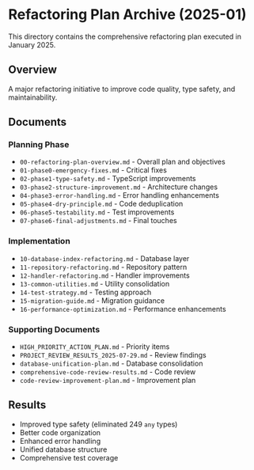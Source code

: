# Refactoring Plan Archive (2025-01)

This directory contains the comprehensive refactoring plan executed in January 2025.

## Overview

A major refactoring initiative to improve code quality, type safety, and maintainability.

## Documents

### Planning Phase
- `00-refactoring-plan-overview.md` - Overall plan and objectives
- `01-phase0-emergency-fixes.md` - Critical fixes
- `02-phase1-type-safety.md` - TypeScript improvements
- `03-phase2-structure-improvement.md` - Architecture changes
- `04-phase3-error-handling.md` - Error handling enhancements
- `05-phase4-dry-principle.md` - Code deduplication
- `06-phase5-testability.md` - Test improvements
- `07-phase6-final-adjustments.md` - Final touches

### Implementation
- `10-database-index-refactoring.md` - Database layer
- `11-repository-refactoring.md` - Repository pattern
- `12-handler-refactoring.md` - Handler improvements
- `13-common-utilities.md` - Utility consolidation
- `14-test-strategy.md` - Testing approach
- `15-migration-guide.md` - Migration guidance
- `16-performance-optimization.md` - Performance enhancements

### Supporting Documents
- `HIGH_PRIORITY_ACTION_PLAN.md` - Priority items
- `PROJECT_REVIEW_RESULTS_2025-07-29.md` - Review findings
- `database-unification-plan.md` - Database consolidation
- `comprehensive-code-review-results.md` - Code review
- `code-review-improvement-plan.md` - Improvement plan

## Results

- Improved type safety (eliminated 249 `any` types)
- Better code organization
- Enhanced error handling
- Unified database structure
- Comprehensive test coverage